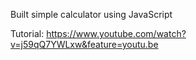 Built simple calculator using JavaScript

Tutorial: https://www.youtube.com/watch?v=j59qQ7YWLxw&feature=youtu.be